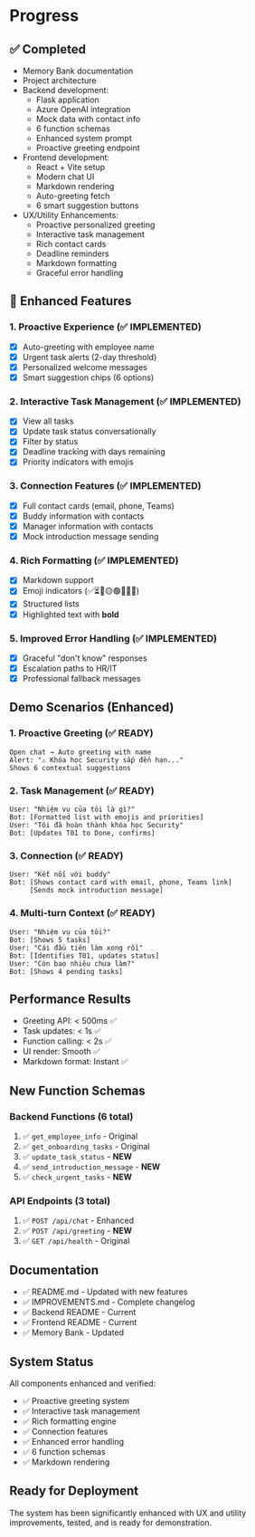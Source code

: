# Progress

## ✅ Completed
- Memory Bank documentation
- Project architecture
- Backend development:
  - Flask application
  - Azure OpenAI integration
  - Mock data with contact info
  - 6 function schemas
  - Enhanced system prompt
  - Proactive greeting endpoint
- Frontend development:
  - React + Vite setup
  - Modern chat UI
  - Markdown rendering
  - Auto-greeting fetch
  - 6 smart suggestion buttons
- UX/Utility Enhancements:
  - Proactive personalized greeting
  - Interactive task management
  - Rich contact cards
  - Deadline reminders
  - Markdown formatting
  - Graceful error handling

## 🎯 Enhanced Features

### 1. Proactive Experience (✅ IMPLEMENTED)
- [x] Auto-greeting with employee name
- [x] Urgent task alerts (2-day threshold)
- [x] Personalized welcome messages
- [x] Smart suggestion chips (6 options)

### 2. Interactive Task Management (✅ IMPLEMENTED)
- [x] View all tasks
- [x] Update task status conversationally
- [x] Filter by status
- [x] Deadline tracking with days remaining
- [x] Priority indicators with emojis

### 3. Connection Features (✅ IMPLEMENTED)
- [x] Full contact cards (email, phone, Teams)
- [x] Buddy information with contacts
- [x] Manager information with contacts
- [x] Mock introduction message sending

### 4. Rich Formatting (✅ IMPLEMENTED)
- [x] Markdown support
- [x] Emoji indicators (✅⏳🔴🟡🟢📧📞💬)
- [x] Structured lists
- [x] Highlighted text with **bold**

### 5. Improved Error Handling (✅ IMPLEMENTED)
- [x] Graceful "don't know" responses
- [x] Escalation paths to HR/IT
- [x] Professional fallback messages

## Demo Scenarios (Enhanced)

### 1. Proactive Greeting (✅ READY)
```
Open chat → Auto greeting with name
Alert: "⚠️ Khóa học Security sắp đến hạn..."
Shows 6 contextual suggestions
```

### 2. Task Management (✅ READY)
```
User: "Nhiệm vụ của tôi là gì?"
Bot: [Formatted list with emojis and priorities]
User: "Tôi đã hoàn thành khóa học Security"
Bot: [Updates T01 to Done, confirms]
```

### 3. Connection (✅ READY)
```
User: "Kết nối với buddy"
Bot: [Shows contact card with email, phone, Teams link]
     [Sends mock introduction message]
```

### 4. Multi-turn Context (✅ READY)
```
User: "Nhiệm vụ của tôi?"
Bot: [Shows 5 tasks]
User: "Cái đầu tiên làm xong rồi"
Bot: [Identifies T01, updates status]
User: "Còn bao nhiêu chưa làm?"
Bot: [Shows 4 pending tasks]
```

## Performance Results
- Greeting API: < 500ms ✅
- Task updates: < 1s ✅
- Function calling: < 2s ✅
- UI render: Smooth ✅
- Markdown format: Instant ✅

## New Function Schemas

### Backend Functions (6 total)
1. ✅ `get_employee_info` - Original
2. ✅ `get_onboarding_tasks` - Original  
3. ✅ `update_task_status` - **NEW**
4. ✅ `send_introduction_message` - **NEW**
5. ✅ `check_urgent_tasks` - **NEW**

### API Endpoints (3 total)
1. ✅ `POST /api/chat` - Enhanced
2. ✅ `POST /api/greeting` - **NEW**
3. ✅ `GET /api/health` - Original

## Documentation
- ✅ README.md - Updated with new features
- ✅ IMPROVEMENTS.md - Complete changelog
- ✅ Backend README - Current
- ✅ Frontend README - Current
- ✅ Memory Bank - Updated

## System Status
All components enhanced and verified:
- ✅ Proactive greeting system
- ✅ Interactive task management
- ✅ Rich formatting engine
- ✅ Connection features
- ✅ Enhanced error handling
- ✅ 6 function schemas
- ✅ Markdown rendering

## Ready for Deployment
The system has been significantly enhanced with UX and utility improvements, tested, and is ready for demonstration.